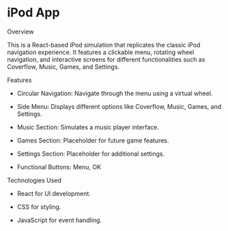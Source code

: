 # iPod App
Overview 

This is a React-based iPod simulation that replicates the classic iPod navigation experience. It features a clickable menu, rotating wheel navigation, and interactive screens for different functionalities such as Coverflow, Music, Games, and Settings.

Features

- Circular Navigation: Navigate through the menu using a virtual wheel.

- Side Menu: Displays different options like Coverflow, Music, Games, and Settings.

- Music Section: Simulates a music player interface.

- Games Section: Placeholder for future game features.

- Settings Section: Placeholder for additional settings.

- Functional Buttons: Menu, OK

Technologies Used

- React for UI development.

- CSS for styling.

- JavaScript for event handling.
